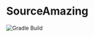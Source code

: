 # SourceAmazing

![Gradle Build](https://github.com/code-blessing/sourceamazing/actions/workflows/build-gradle-project.yml/badge.svg)
